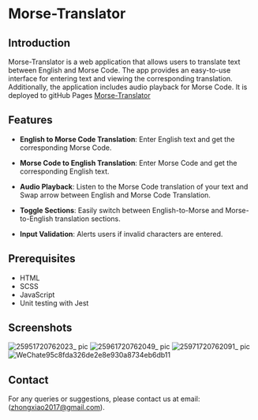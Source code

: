 # Morse-Translator

## Introduction
Morse-Translator is a web application that allows users to translate text between English and Morse Code. The app provides an easy-to-use interface for entering text and viewing the corresponding translation. Additionally, the application includes audio playback for Morse Code. It is deployed to gitHub Pages [Morse-Translator](https://jennyzhong2022.github.io/Morse-Translator-/)

## Features
- **English to Morse Code Translation**: Enter English text and get the corresponding Morse Code.

- **Morse Code to English Translation**: Enter Morse Code and get the corresponding English text.

- **Audio Playback**: Listen to the Morse Code translation of your text and Swap arrow between English and Morse Code Translation.

- **Toggle Sections**: Easily switch between English-to-Morse and Morse-to-English translation sections.

- **Input Validation**: Alerts users if invalid characters are entered.


## Prerequisites
- HTML
- SCSS
- JavaScript
- Unit testing with Jest

## Screenshots
![25951720762023_ pic](https://github.com/user-attachments/assets/964bf200-8c84-4faa-873b-d6cfd80911a3)
![25961720762049_ pic](https://github.com/user-attachments/assets/61e27ce2-001d-4dc8-8d87-a449eec31b4f)
![25971720762091_ pic](https://github.com/user-attachments/assets/6ad7d178-cdef-4aa1-bbe8-00c51b1a791d)
![WeChate95c8fda326de2e8e930a8734eb6db11](https://github.com/user-attachments/assets/dd85a640-b8df-4b62-bb3c-e9055b717676)

## Contact
For any queries or suggestions, please contact us at email:(zhongxiao2017@gmail.com).

